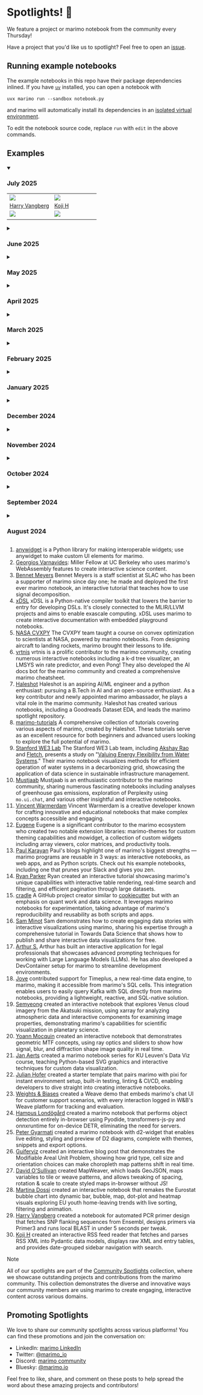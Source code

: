 # Spotlights! 🌟

We feature a project or marimo notebook from the community every Thursday!

Have a project that you'd like us to spotlight? Feel free to open an [issue](https://github.com/marimo-team/spotlights/issues).

## Running example notebooks

The example notebooks in this repo have their package dependencies inlined.
If you have [`uv`](https://github.com/astral-sh/uv) installed, you can open a
notebook with

```shell
uvx marimo run --sandbox notebook.py
```

and marimo will automatically install its dependencies in an [isolated
virtual environment](https://marimo.io/blog/sandboxed-notebooks).

To edit the notebook source code, replace `run` with `edit` in the above commands.

## Examples

<details open>
<summary><h3>July 2025</h3></summary>

<table border="0">
  <tr>
    <td width="50%">
      <a target="_blank" href="https://harry.vangberg.name/posts/automated-pcr-primer-design">
        <img src="assets/029-harry-vangberg.gif" style="max-height: 150px; width: auto; display: block" />
      </a>
    </td>
    <td width="50%">
      <a target="_blank" href="https://kj-9.github.io/marimo-rss-reader/">
        <img src="assets/030-koji-h.gif" style="max-height: 150px; width: auto; display: block" />
      </a>
    </td>
  </tr>
  <tr>
    <td>
      <a href="029-harry-vangberg/">Harry Vangberg</a>
    </td>
    <td>
      <a href="030-koji-h/">Koji H</a>
    </td>
  </tr>
  <tr>
    <td>
      <a target="_blank" href="https://harry.vangberg.name/posts/automated-pcr-primer-design">
        <img src="https://marimo.io/shield.svg"/>
      </a>
    </td>
    <td>
      <a target="_blank" href="https://kj-9.github.io/marimo-rss-reader/">
        <img src="https://marimo.io/shield.svg"/>
      </a>
    </td>
  </tr>
</table>
</details>

<details>
<summary><h3>June 2025</h3></summary>

<table border="0">
  <tr>
    <td width="25%">
      <a target="_blank" href="https://d2-widget.peter.gy">
        <img src="assets/025-peter-gyarmati.gif" style="max-height: 150px; width: auto; display: block" />
      </a>
    </td>
    <td width="25%">
      <a target="_blank" href="https://cheesebytes.com/cave/how-grid-choices-can-mislead-your-choropleth-maps/">
        <img src="assets/026-guiferviz.gif" style="max-height: 150px; width: auto; display: block" />
      </a>
    </td>
    <td width="25%">
      <a target="_blank" href="https://dosull.github.io/mapweaver/app/">
        <img src="assets/027-david-osullivan.gif" style="max-height: 150px; width: auto; display: block" />
      </a>
    </td>
    <td width="25%">
      <a target="_blank" href="https://martidossi.github.io/data_viz_makeover/">
        <img src="assets/028-martina-dossi.gif" style="max-height: 150px; width: auto; display: block" />
      </a>
    </td>
  </tr>
  <tr>
    <td>
      <a href="025-peter-gyarmati/">Peter Gyarmati</a>
    </td>
    <td>
      <a href="026-guiferviz/">Guiferviz</a>
    </td>
    <td>
      <a href="027-david-osullivan/">David O'Sullivan</a>
    </td>
    <td>
      <a href="028-martina-dossi/">Martina Dossi</a>
    </td>
  </tr>
  <tr>
    <td>
      <a target="_blank" href="https://d2-widget.peter.gy">
        <img src="https://marimo.io/shield.svg"/>
      </a>
    </td>
    <td>
      <a target="_blank" href="https://cheesebytes.com/cave/how-grid-choices-can-mislead-your-choropleth-maps/">
        <img src="https://marimo.io/shield.svg"/>
      </a>
    </td>
    <td>
      <a target="_blank" href="https://dosull.github.io/mapweaver/app/">
        <img src="https://marimo.io/shield.svg"/>
      </a>
    </td>
    <td>
      <a target="_blank" href="https://martidossi.github.io/data_viz_makeover/">
        <img src="https://marimo.io/shield.svg"/>
      </a>
    </td>
  </tr>
</table>
</details>

<details>
<summary><h3>May 2025</h3></summary>

<table border="0">
  <tr>
    <td width="25%">
      <a target="_blank" href="https://g0r72a-tutorial-pythonsvg-466697.pages.gitlab.kuleuven.be/">
        <img src="assets/021-jan-aerts.gif" style="max-height: 150px; width: auto; display: block" />
      </a>
    </td>
    <td width="25%">
      <a target="_blank" href="https://github.com/Hofer-Julian/marimo-pixi-starter-template">
        <img src="./assets/022-julian-hofer.png" style="max-height: 150px; width: auto; display: block" />
      </a>
    </td>
    <td width="25%">
      <a target="_blank" href="https://runweave.ai">
        <img src="assets/023-weights-biases.gif" style="max-height: 150px; width: auto; display: block" />
      </a>
    </td>
    <td width="25%">
      <a target="_blank" href="https://marimo.io/p/@hlondogard/notebook-transformer-js-py-object-detection-wasm?show-code=false">
        <img src="assets/024-hampus-londogard.gif" style="max-height: 150px; width: auto; display: block" />
      </a>
    </td>
  </tr>
  <tr>
    <td>
      <a href="021-jan-aerts/">Jan Aerts</a>
    </td>
    <td>
      <a href="022-julian-hofer/">Julian Hofer</a>
    </td>
    <td>
      <a href="023-weights-biases/">Weights & Biases</a>
    </td>
    <td>
      <a href="024-hampus-londogard/">Hampus Londögård</a>
    </td>
  </tr>
  <tr>
    <td>
      <a target="_blank" href="https://g0r72a-tutorial-pythonsvg-466697.pages.gitlab.kuleuven.be/">
        <img src="https://marimo.io/shield.svg"/>
      </a>
    </td>
    <td>
      <a target="_blank" href="https://github.com/Hofer-Julian/marimo-pixi-starter-template">
        <img src="https://marimo.io/shield.svg"/>
      </a>
    </td>
    <td>
      <a target="_blank" href="https://runweave.ai">
        <img src="https://marimo.io/shield.svg"/>
      </a>
    </td>
    <td>
      <a target="_blank" href="https://marimo.io/p/@hlondogard/notebook-transformer-js-py-object-detection-wasm?show-code=false">
        <img src="https://marimo.io/shield.svg"/>
      </a>
    </td>
  </tr>
</table>
</details>

<details>
<summary><h3>April 2025</h3></summary>

<table border="0">
  <tr>
    <td width="33%">
      <a target="_blank" href="https://www.linkedin.com/posts/marimo-io_kafka-sql-activity-7316208137596780544-YuJi?utm_source=share&utm_medium=member_desktop&rcm=ACoAADSJzvgBkjBd85IWDyUWA6ttzq8B-NDq-Hs">
        <img src="assets/018-Jove.png" style="max-height: 150px; width: auto; display: block" />
      </a>
    </td>
    <td width="33%">
      <a target="_blank" href="https://smoh.github.io/akatsuki-tutorial/live">
        <img src="assets/019-smohspace.gif" style="max-height: 150px; width: auto; display: block" />
      </a>
    </td>
    <td width="33%">
      <a target="_blank" href="https://marimo.app/?slug=e6baok">
        <img src="assets/020-yoann-mocquin.gif" style="max-height: 150px; width: auto; display: block" />
      </a>
    </td>
  </tr>
  <tr>
    <td>
      <a href="018_Jove/">Jove</a>
    </td>
    <td>
      <a href="019-smohspace/">Semyeong</a>
    </td>
    <td>
      <a href="020-yoann-mocquin/">Yoann Mocquin</a>
    </td>
  </tr>
  <tr>
    <td>
      <a target="_blank" href="https://github.com/timeplus-io/proton/blob/develop/examples/marimo/github.py">
        <img src="https://marimo.io/shield.svg"/>
      </a>
    </td>
    <td>
      <a target="_blank" href="https://smoh.github.io/akatsuki-tutorial/live">
        <img src="https://marimo.io/shield.svg"/>
      </a>
    </td>
    <td>
      <a target="_blank" href="https://marimo.app/?slug=e6baok">
        <img src="https://marimo.io/shield.svg"/>
      </a>
    </td>
  </tr>
</table>
</details>

<details>
<summary><h3>March 2025</h3></summary>

<table border="0">
  <tr>
    <td width="100%">
      <a target="_blank" href="https://github.com/arthrod/prompting">
        <img src="./assets/017-arthur.png" style="max-height: 150px; width: auto; display: block" />
      </a>
    </td>
  </tr>
  <tr>
    <td>
      <a href="017-arthur/">Arthur S.</a>
    </td>
  </tr>
  <tr>
    <td>
      <a target="_blank" href="https://github.com/arthrod/prompting">
        <img src="https://marimo.io/shield.svg"/>
      </a>
    </td>
  </tr>
</table>
</details>

<details>
<summary><h3>February 2025</h3></summary>

<table border="0">
  <tr>
    <td width="50%">
      <a target="_blank" href="https://github.com/tschm/cradle">
        <img src="./assets/015-cradle.png" style="max-height: 150px; width: auto; display: block" />
      </a>
    </td>
    <td width="50%">
      <a target="_blank" href="https://towardsdatascience.com/publish-interactive-data-visualizations-for-free-with-python-and-marimo/">
        <img src="./assets/016-sam-minot.png" style="max-height: 150px; width: auto; display: block" />
      </a>
    </td>
  </tr>
  <tr>
    <td>
      <a href="015-cradle/">cradle</a>
    </td>
    <td>
      <a href="016-sam-minot/">Sam Minot</a>
    </td>
  </tr>
  <tr>
    <td>
      <a target="_blank" href="https://github.com/tschm/cradle">
        <img src="https://marimo.io/shield.svg"/>
      </a>
    </td>
    <td>
      <a target="_blank" href="https://fredhutch.github.io/marimo-publication/">
        <img src="https://marimo.io/shield.svg"/>
      </a>
    </td>
  </tr>
</table>
</details>

<details>
<summary><h3>January 2025</h3></summary>

<table border="0">
  <tr>
    <td width="50%">
      <a target="_blank" href="https://rparkr.github.io/polars-intro/">
        <img src="./assets/014-ryan-parker.png" style="max-height: 150px; width: auto; display: block" />
      </a>
    </td>
    <td width="50%">
      <a target="_blank" href="https://paulkarayan.com/blog/marimo-cli-gui-notebook-and-microapps/">
        <img src="./assets/013-paul-karayan.png" style="max-height: 150px; width: auto; display: block" />
      </a>
    </td>
  </tr>
  <tr>
    <td>
      <a href="014-ryan-parker/">Ryan Parker</a>
    </td>
    <td>
      <a href="013-paul-karayan/">Paul Karayan</a>
    </td>
  </tr>
  <tr>
    <td>
      <a target="_blank" href="https://rparkr.github.io/polars-intro/">
        <img src="https://marimo.io/shield.svg"/>
      </a>
    </td>
    <td>
      <a target="_blank" href="https://paulkarayan.com/blog/marimo-cli-gui-notebook-and-microapps/">
        <img src="https://marimo.io/shield.svg"/>
      </a>
    </td>
  </tr>
</table>
</details>

<details>
<summary><h3>December 2024</h3></summary>

<table border="0">
  <tr>
    <td width="100%">
      <a target="_blank" href="https://github.com/metaboulie/marimo-themes">
        <img src="./assets/012-eugene.png" style="max-height: 150px; width: auto; display: block" />
      </a>
    </td>
  </tr>
  <tr>
    <td>
      <a href="012-eugene/">Eugene</a>
    </td>
  </tr>
  <tr>
    <td>
      <a target="_blank" href="https://github.com/metaboulie/marimo-themes/tree/main/tests">
        <img src="https://marimo.io/shield.svg"/>
      </a>
    </td>
  </tr>
</table>

</details>

<details>
<summary><h3>November 2024</h3></summary>

<table border="0">
  <tr>
    <td width="100%">
      <a target="_blank" href="https://marimo.io/p/@marimo/interactive-matrices">
        <img src="./assets/011-Vincent.gif" style="max-height: 150px; width: auto; display: block" />
      </a>
    </td>
  </tr>
  <tr>
    <td>
      <a href="011-Vincent/">Vincent Warmerdam</a>
    </td>
  </tr>
  <tr>
    <td>
      <a target="_blank" href="https://marimo.io/p/@marimo/interactive-matrices">
        <img src="https://marimo.io/shield.svg"/>
      </a>
    </td>
  </tr>
</table>

</details>

<details>
<summary><h3>October 2024</h3></summary>

<table border="0">
  <tr>
    <td width="50%">
      <a target="_blank" href="https://lvof.we3lab.tech/">
        <img src="./assets/009-WE3-Lab.png" style="max-height: 150px; width: auto; display: block" />
      </a>
    </td>
    <td width="50%">
      <a target="_blank" href="https://marimo.io/p/@muhammad-mustjaab/analysis-of-wait-times-in-canadian-hospitals-critical-procedures">
        <img src="./assets/010-Mustjaab.png" style="max-height: 150px; width: auto; display: block" />
      </a>
    </td>
  </tr>
  <tr>
    <td>
      <a href="009-WE3-Lab/">Stanford WE3 Lab</a>
    </td>
    <td>
      <a href="010-Mustjaab/">Mustjaab</a>
    </td>
  </tr>
  <tr>
    <td>
      <a target="_blank" href="https://lvof.we3lab.tech/">
        <img src="https://marimo.io/shield.svg"/>
      </a>
    </td>
    <td>
      <a target="_blank" href="https://marimo.io/p/@muhammad-mustjaab/analysis-of-wait-times-in-canadian-hospitals-critical-procedures">
        <img src="https://marimo.io/shield.svg"/>
      </a>
    </td>
  </tr>
</table>

</details>

<details>
<summary><h3>September 2024</h3></summary>

<table border="0">
  <tr>
    <td width="25%">
      <a target="_blank" href="https://cvxgrp.org/nasa/">
        <img src="./assets/005-cvxpy-nasa.png" style="max-height: 150px; width: auto; display: block" />
      </a>
    </td>
    <td width="25%">
      <a target="_blank" href="https://github.com/vrtnis/marimo-cheat-sheet">
        <img src="./assets/006-vrtnis.png" style="max-height: 150px; width: auto; display: block" />
      </a>
    </td>
    <td width="25%">
      <a target="_blank" href="https://github.com/Haleshot/Goodreads-Dataset-EDA">
        <img src="./assets/007-haleshot.png" style="max-height: 150px; width: auto; display: block" />
      </a>
    </td>
    <td width="25%">
      <a target="_blank" href="https://github.com/Haleshot/marimo-tutorials">
        <img src="./assets/008-marimo-tutorials.png" style="max-height: 150px; width: auto; display: block" />
      </a>
    </td>
  </tr>
  <tr>
    <td>
      <a href="005-cvxpy-nasa/">NASA CVXPY</a>
    </td>
    <td>
      <a href="006-vrtnis/">vrtnis</a>
    </td>
    <td>
      <a href="007-haleshot/">Haleshot</a>
    </td>
    <td>
      <a href="008-marimo-tutorials/">marimo-tutorials</a>
    </td>
  </tr>
  <tr>
    <td>
      <a target="_blank" href="https://marimo.io/c/@convex-optimization-nasa/convex-optimization-short-course-nasa">
        <img src="https://marimo.io/shield.svg"/>
      </a>
    </td>
    <td>
      <a target="_blank" href="https://marimo.io/p/@spotlights/006-vrtnis">
        <img src="https://marimo.io/shield.svg"/>
      </a>
    </td>
    <td>
      <a target="_blank" href="https://marimo.io/p/@haleshot/goodreads-dataset-eda">
        <img src="https://marimo.io/shield.svg"/>
      </a>
    </td>
    <td>
      <a target="_blank" href="https://marimo.io/c/@haleshot/marimo-tutorials">
        <img src="https://marimo.io/shield.svg"/>
      </a>
    </td>
  </tr>
</table>

</details>

<details>
<summary><h3>August 2024</h3></summary>

<table border="0">
  <tr>
    <td width="25%">
      <a target="_blank" href="https://x.com/trevmanz/status/1818664678609858802">
        <img src="assets/001-anywidget.gif" style="max-height: 150px; width: auto; display: block" />
      </a>
    </td>
    <td width="25%">
      <a target="_blank" href="https://marimo.io/p/@gvarnavides/stem-probes">
        <img src="assets/002-stem-probes.png" style="max-height: 150px; width: auto; display: block" />
      </a>
    </td>
    <td width="25%">
      <a target="_blank" href="https://signal-decomp-tutorial.org/">
        <img src="assets/003-bennet-meyers.png" style="max-height: 150px; width: auto; display: block" />
      </a>
    </td>
    <td width="25%">
      <a target="_blank" href="https://xdsl.dev/index">
        <img src="assets/004-xdsl.png" style="max-height: 150px; width: auto; display: block"/>
      </a>
    </td>
  </tr>
  <tr>
    <td>
      <a href="001-anywidget/">anywidget</a>
    </td>
    <td>
      <a href="002-stem-probes/">Georgios Varnavides</a>
    </td>
    <td>
      <a href="003-bennet-meyers/">Bennet Meyers</a>
    </td>
    <td>
      <a href="004-xdsl/">xDSL</a>
    </td>
  </tr>
  <tr>
    <td>
      <a target="_blank" href="https://marimo.io/p/@spotlights/001-anywidgets-trevor-manz">
        <img src="https://marimo.io/shield.svg"/>
      </a>
    </td>
    <td>
      <a target="_blank" href="https://marimo.io/p/@gvarnavides/stem-probes">
        <img src="https://marimo.io/shield.svg"/>
      </a>
    </td>
    <td>
      <a target="_blank" href="https://marimo.io/@public/signal-decomposition">
        <img src="https://marimo.io/shield.svg"/>
      </a>
    </td>
    <td>
      <a target="_blank" href="https://marimo.io/p/@spotlights/004-xdsl">
        <img src="https://marimo.io/shield.svg"/>
      </a>
    </td>
  </tr>
</table>

</details>

1. [anywidget](001-anywidget/) is a Python library for making interoperable
   widgets; use anywidget to make custom UI elements for marimo.
2. [Georgios Varnavides](002-stem-probes/): Miller Fellow at UC Berkeley who uses marimo's WebAssembly features to create interactive science content.
3. [Bennet Meyers](003-bennet-meyers/) Bennet Meyers is a staff scientist
   at SLAC who has been a supporter of marimo since day one; he made and
   deployed the first ever marimo notebook, an interactive tutorial
   that teaches how to use signal decomposition.
4. [xDSL](004-xdsl/) xDSL is a Python-native compiler toolkit that lowers the barrier to entry for developing DSLs. It's closely connected to the MLIR/LLVM projects and aims to enable exascale computing. xDSL uses marimo to create interactive documentation with embedded playground notebooks.
5. [NASA CVXPY](005-cvxpy-nasa/) The CVXPY team taught a course on convex optimization to scientists at NASA, powered by marimo notebooks. From designing aircraft to landing rockets, marimo brought their lessons to life.
6. [vrtnis](006-vrtnis/) vrtnis is a prolific contributor to the marimo community, creating numerous interactive notebooks including a k-d tree visualizer, an LMSYS win rate predictor, and even Pong! They also developed the AI docs bot for the marimo community and created a comprehensive marimo cheatsheet.
7. [Haleshot](007-haleshot/) Haleshot is an aspiring AI/ML engineer and a python enthusiast: pursuing a B.Tech in AI and an open-source enthusiast. As a key contributor and newly appointed marimo ambassador, he plays a vital role in the marimo community. Haleshot has created various notebooks, including a Goodreads Dataset EDA, and leads the marimo spotlight repository.
8. [marimo-tutorials](008-marimo-tutorials/) A comprehensive collection of tutorials covering various aspects of marimo, created by Haleshot. These tutorials serve as an excellent resource for both beginners and advanced users looking to explore the full potential of marimo.
9. [Stanford WE3 Lab](009-water-systems/) The Stanford WE3 Lab team, including [Akshay Rao](https://x.com/raodoesresearch) and [Fletch](https://github.com/fletchapin), presents a study on "[Valuing Energy Flexibility from Water Systems](https://www.nature.com/articles/s44221-024-00316-4)." Their marimo notebook visualizes methods for efficient operation of water systems in a decarbonizing grid, showcasing the application of data science in sustainable infrastructure management.
10. [Mustjaab](010-Mustjaab/) Mustjaab is an enthusiastic contributor to the marimo community, sharing numerous fascinating notebooks including analyses of greenhouse gas emissions, exploration of Perplexity using `mo.ui.chat`, and various other insightful and interactive notebooks.
11. [Vincent Warmerdam](011-Vincent/) Vincent Warmerdam is a creative developer known for crafting innovative and educational notebooks that make complex concepts accessible and engaging.
12. [Eugene](012-eugene/) Eugene is a significant contributor to the marimo ecosystem who created two notable extension libraries: marimo-themes for custom theming capabilities and mowidget, a collection of custom widgets including array viewers, color matrices, and productivity tools.
13. [Paul Karayan](013-paul-karayan/) Paul's blogs highlight one of marimo's biggest strengths — marimo programs are reusable in 3 ways: as interactive notebooks, as web apps, and as Python scripts. Check out his example notebooks, including one that prunes your Slack and gives you zen.
14. [Ryan Parker](014-ryan-parker/) Ryan created an interactive tutorial showcasing marimo's unique capabilities with interactive table rendering, real-time search and filtering, and efficient pagination through large datasets.
15. [cradle](015-cradle/) A GitHub project creator similar to [cookiecutter](https://github.com/cookiecutter/cookiecutter) but with an emphasis on quant work and data science. It leverages marimo notebooks for experimentation, taking advantage of marimo's reproducibility and reusability as both scripts and apps.
16. [Sam Minot](016-sam-minot/) Sam demonstrates how to create engaging data stories with interactive visualizations using marimo, sharing his expertise through a comprehensive tutorial in Towards Data Science that shows how to publish and share interactive data visualizations for free.
17. [Arthur S.](017-arthur/) Arthur has built an interactive application for legal professionals that showcases advanced prompting techniques for working with Large Language Models (LLMs). He has also developed a DevContainer setup for marimo to streamline development environments.
18. [Jove](018-Jove/) contributed support for Timeplus, a new real-time data engine, to marimo, making it accessible from marimo's SQL cells. This integration enables users to easily query Kafka with SQL directly from marimo notebooks, providing a lightweight, reactive, and SQL-native solution.
19. [Semyeong](019-smohspace/) created an interactive notebook that explores Venus cloud imagery from the Akatsuki mission, using xarray for analyzing atmospheric data and interactive components for examining image properties, demonstrating marimo's capabilities for scientific visualization in planetary science.
20. [Yoann Mocquin](020-yoann-mocquin/) created an interactive notebook that demonstrates geometric MTF concepts, using ray optics and sliders to show how signal, blur, and diffraction shape image quality in real time.
21. [Jan Aerts](021-jan-aerts/) created a marimo notebook series for KU Leuven's Data Viz course, teaching Python-based SVG graphics and interactive techniques for custom data visualization.
22. [Julian Hofer](022-julian-hofer/) created a starter template that pairs marimo with pixi for instant environment setup, built-in testing, linting & CI/CD, enabling developers to dive straight into creating interactive notebooks.
23. [Weights & Biases](023-weights-biases/) created a Weave demo that embeds marimo's chat UI for customer support scenarios, with every interaction logged in W&B's Weave platform for tracking and evaluation.
24. [Hampus Londögård](024-hampus-londogard/) created a marimo notebook that performs object detection entirely in-browser using Pyodide, transformers-js-py and onnxruntime for on-device DETR, eliminating the need for servers.
25. [Peter Gyarmati](025-peter-gyarmati/) created a marimo notebook with d2-widget that enables live editing, styling and preview of D2 diagrams, complete with themes, snippets and export options.
26. [Guiferviz](026-guiferviz/) created an interactive blog post that demonstrates the Modifiable Areal Unit Problem, showing how grid type, cell size and orientation choices can make choropleth map patterns shift in real time.
27. [David O'Sullivan](027-david-osullivan/) created MapWeaver, which loads GeoJSON, maps variables to tile or weave patterns, and allows tweaking of spacing, rotation & scale to create styled maps in-browser without JS!
28. [Martina Dossi](028-martina-dossi/) created an interactive notebook that remakes the Eurostat bubble chart into dynamic bar, bubble, map, dot-plot and heatmap visuals exploring EU youth home-leaving trends with live sorting, filtering and animation.
29. [Harry Vangberg](029-harry-vangberg/) created a notebook for automated PCR primer design that fetches SNP flanking sequences from Ensembl, designs primers via Primer3 and runs local BLAST in under 5 seconds per tweak.
30. [Koji H](030-koji-h/) created an interactive RSS feed reader that fetches and parses RSS XML into Pydantic data models, displays raw XML and entry tables, and provides date-grouped sidebar navigation with search.

>[!NOTE]
> All of our spotlights are part of the [Community Spotlights](https://marimo.io/c/@spotlights/community-spotlights) collection, where we showcase outstanding projects and contributions from the marimo community. This collection demonstrates the diverse and innovative ways our community members are using marimo to create engaging, interactive content across various domains.

## Promoting Spotlights

We love to share our community spotlights across various platforms! You can find these promotions and join the conversation on:

- LinkedIn: [marimo LinkedIn](https://www.linkedin.com/company/marimo-io/)
- Twitter: [@marimo_io](https://x.com/marimo_io)
- Discord: [marimo community](https://marimo.io/discord?ref=spotlights)
- Bluesky: [@marimo.io](https://bsky.app/profile/marimo.io)

Feel free to like, share, and comment on these posts to help spread the word about these amazing projects and contributors!
